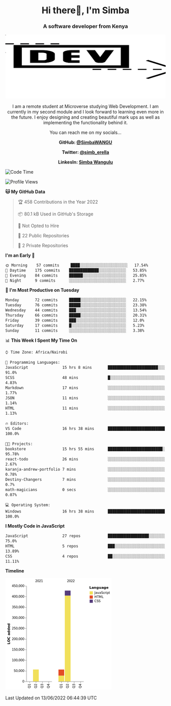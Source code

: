 
<h1 align="center"> Hi there👋, I'm Simba</h1>
<h3 align="center">A software developer from Kenya</h3>

<img src="/arrow-svgrepo-com.svg" margin="auto" width="100%" height="200px">


<p align="center">I am a remote student at Microverse studying Web Development. I am currently in my second module and I look forward to learning even more in the future. I enjoy designing and creating beautiful mark ups as well as implementing the functionality behind it.</p>

<p align="center">You can reach me on my socials... </p>

<div align="center">

__<p>  GitHub: [@SimbaWANGU](https://github.com/SimbaWANGU)__  </p>
__<p> Twitter: [@simb_erella](https://twitter.com/simb_erella)__ </p>
__<p> LinkesIn: [Simba Wangulu](https://www.linkedin.com/in/simba-wangulu/)__ </p>

</div>

<!--START_SECTION:waka-->
![Code Time](http://img.shields.io/badge/Code%20Time-67%20hrs%204%20mins-blue)

![Profile Views](http://img.shields.io/badge/Profile%20Views-0-blue)

**🐱 My GitHub Data** 

> 🏆 458 Contributions in the Year 2022
 > 
> 📦 80.1 kB Used in GitHub's Storage 
 > 
> 🚫 Not Opted to Hire
 > 
> 📜 22 Public Repositories 
 > 
> 🔑 2 Private Repositories  
 > 
**I'm an Early 🐤** 

```text
🌞 Morning    57 commits     ████░░░░░░░░░░░░░░░░░░░░░   17.54% 
🌆 Daytime    175 commits    █████████████░░░░░░░░░░░░   53.85% 
🌃 Evening    84 commits     ██████░░░░░░░░░░░░░░░░░░░   25.85% 
🌙 Night      9 commits      ░░░░░░░░░░░░░░░░░░░░░░░░░   2.77%

```
📅 **I'm Most Productive on Tuesday** 

```text
Monday       72 commits     █████░░░░░░░░░░░░░░░░░░░░   22.15% 
Tuesday      76 commits     █████░░░░░░░░░░░░░░░░░░░░   23.38% 
Wednesday    44 commits     ███░░░░░░░░░░░░░░░░░░░░░░   13.54% 
Thursday     66 commits     █████░░░░░░░░░░░░░░░░░░░░   20.31% 
Friday       39 commits     ███░░░░░░░░░░░░░░░░░░░░░░   12.0% 
Saturday     17 commits     █░░░░░░░░░░░░░░░░░░░░░░░░   5.23% 
Sunday       11 commits     ░░░░░░░░░░░░░░░░░░░░░░░░░   3.38%

```


📊 **This Week I Spent My Time On** 

```text
⌚︎ Time Zone: Africa/Nairobi

💬 Programming Languages: 
JavaScript               15 hrs 8 mins       ██████████████████████░░░   91.0% 
SCSS                     48 mins             █░░░░░░░░░░░░░░░░░░░░░░░░   4.83% 
Markdown                 17 mins             ░░░░░░░░░░░░░░░░░░░░░░░░░   1.77% 
JSON                     11 mins             ░░░░░░░░░░░░░░░░░░░░░░░░░   1.14% 
HTML                     11 mins             ░░░░░░░░░░░░░░░░░░░░░░░░░   1.13%

🔥 Editors: 
VS Code                  16 hrs 38 mins      █████████████████████████   100.0%

🐱‍💻 Projects: 
bookstore                15 hrs 55 mins      ████████████████████████░   95.78% 
react-todo               26 mins             ░░░░░░░░░░░░░░░░░░░░░░░░░   2.67% 
karanja-andrew-portfolio 7 mins              ░░░░░░░░░░░░░░░░░░░░░░░░░   0.78% 
Destiny-Changers         7 mins              ░░░░░░░░░░░░░░░░░░░░░░░░░   0.7% 
math-magicians           0 secs              ░░░░░░░░░░░░░░░░░░░░░░░░░   0.07%

💻 Operating System: 
Windows                  16 hrs 38 mins      █████████████████████████   100.0%

```

**I Mostly Code in JavaScript** 

```text
JavaScript               27 repos            ██████████████████░░░░░░░   75.0% 
HTML                     5 repos             ███░░░░░░░░░░░░░░░░░░░░░░   13.89% 
CSS                      4 repos             ██░░░░░░░░░░░░░░░░░░░░░░░   11.11%

```


**Timeline**

![Chart not found](https://raw.githubusercontent.com/SimbaWANGU/SimbaWANGU/main/charts/bar_graph.png) 


 Last Updated on 13/06/2022 06:44:39 UTC
<!--END_SECTION:waka-->

<!--
**SimbaWANGU/SimbaWANGU** is a ✨ _special_ ✨ repository because its `README.md` (this file) appears on your GitHub profile.

Here are some ideas to get you started:

- 🔭 I’m currently working on ...
- 🌱 I’m currently learning ...
- 👯 I’m looking to collaborate on ...
- 🤔 I’m looking for help with ...
- 💬 Ask me about ...
- 📫 How to reach me: ...
- 😄 Pronouns: ...
- ⚡ Fun fact: ...
-->
